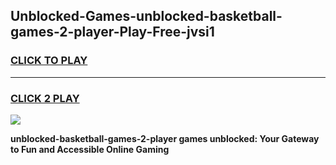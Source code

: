 
## Unblocked-Games-unblocked-basketball-games-2-player-Play-Free-jvsi1
<h3>
<a href="https://premium76.site?title=unblocked-basketball-games-2-player&ref=10A">CLICK TO PLAY</a></h3>
<hr>

<h3>
<a href="https://premium76.site?title=unblocked-basketball-games-2-player&ref=10A">CLICK 2 PLAY</a>
  
</h3>

<a href="https://premium76.site?title=unblocked-basketball-games-2-player&ref=10A"><img src="https://clearcache.store/games.png"></a>


**unblocked-basketball-games-2-player games unblocked: Your Gateway to Fun and Accessible Online Gaming**

